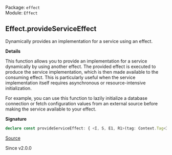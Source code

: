 Package: `effect`<br />
Module: `Effect`<br />

## Effect.provideServiceEffect

Dynamically provides an implementation for a service using an effect.

**Details**

This function allows you to provide an implementation for a service
dynamically by using another effect. The provided effect is executed to
produce the service implementation, which is then made available to the
consuming effect. This is particularly useful when the service implementation
itself requires asynchronous or resource-intensive initialization.

For example, you can use this function to lazily initialize a database
connection or fetch configuration values from an external source before
making the service available to your effect.

**Signature**

```ts
declare const provideServiceEffect: { <I, S, E1, R1>(tag: Context.Tag<I, S>, effect: Effect<NoInfer<S>, E1, R1>): <A, E, R>(self: Effect<A, E, R>) => Effect<A, E | E1, R1 | Exclude<R, I>>; <A, E, R, I, S, E1, R1>(self: Effect<A, E, R>, tag: Context.Tag<I, S>, effect: Effect<NoInfer<S>, E1, R1>): Effect<A, E | E1, R1 | Exclude<R, I>>; }
```

[Source](https://github.com/Effect-TS/effect/tree/main/packages/effect/src/Effect.ts#L7637)

Since v2.0.0